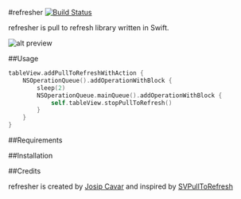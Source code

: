 #refresher    [![Build Status](https://travis-ci.org/jcavar/refresher.svg)](https://travis-ci.org/jcavar/refresher)

refresher is pull to refresh library written in Swift.

![alt preview](https://raw.githubusercontent.com/jcavar/refresher/master/preview.gif)

##Usage

```swift
tableView.addPullToRefreshWithAction {
	NSOperationQueue().addOperationWithBlock {
    	sleep(2)
        NSOperationQueue.mainQueue().addOperationWithBlock {
        	self.tableView.stopPullToRefresh()
        }
    }
}
```

##Requirements

##Installation

##Credits

refresher is created by [Josip Cavar](https://twitter.com/josip04) and inspired by [SVPullToRefresh](https://github.com/samvermette/SVPullToRefresh/)

